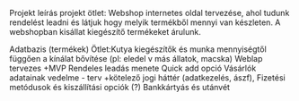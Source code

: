 Projekt leírás
projekt ötlet: 
Webshop internetes oldal tervezése, ahol tudunk rendelést leadni és látjuk hogy melyik termékből mennyi van készleten. A webshopban kisállat kiegészítő termékeket árulunk.


Adatbazis (termékek)
Ötlet:Kutya kiegészítők és munka mennyiségtől függően a kínálat bővítése (pl: eledel v más állatok, macska)
Weblap tervezes
+MVP 
Rendeles leadás menete
Quick add opció
Vásárlók adatainak vedelme - terv
+kötelező jogi háttér (adatkezelés, ászf),
Fizetési metódusok és kiszállítási opciók (?)
Bankkártyás és utánvét

